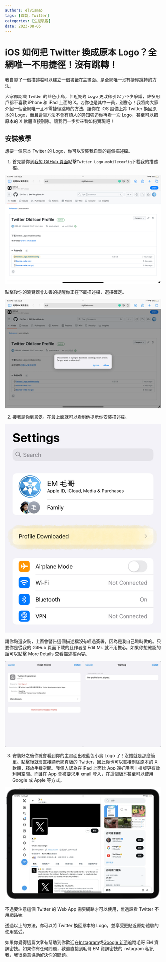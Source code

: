 ```yaml
---
authors: elvismao
tags: [自製，Twitter]
categories: [生活駭客]
date: 2023-08-05
---
```


# iOS 如何把 Twitter 換成原本 Logo？全網唯一不用捷徑！沒有跳轉！

我自製了一個描述檔可以建立一個書籤在主畫面。是全網唯一沒有捷徑跳轉的方法。

大家都認識 Twitter 的藍色小鳥，但近期的 Logo 更改卻引起了不少爭議，許多用戶都不喜歡 iPhone 和 iPad 上面的 X。若你也是其中一員，別擔心！我將向大家介紹一個全網唯一且不需捷徑跳轉的方法，讓你在 iOS 設備上將 Twitter 換回原本的 Logo，而且這個方法不會有煩人的通知強迫你再看一次 Logo，甚至可以把原本的 X 軟體直接刪除。讓我們一步步來看如何實現吧！

## 安裝教學

想要一個原本 Twitter 的 Logo，你可以安裝我自製的這個描述檔。

1. 首先請你到[我的 GitHub 頁面](https://github.com/EM-Tec/EM-Tec.github.io/releases/tag/post-attach)點擊`Twitter Logo.mobileconfig`下載我的描述檔。

![下載我的描述檔](twitter-logo-github.webp)

點擊後你的瀏覽器會友善的提醒你正在下載描述檔，選擇確定。

![允許下載](twitter-logo-dl.webp)

2. 接著請你到設定。在最上面就可以看到他提示你安裝描述檔。

![開啟設定](twitter-logo-setting.webp)

請你點選安裝，上面會警告這個描述檔沒有經過簽署，因為是我自己臨時做的。只要你是從我的 GitHub 頁面下載的且作者是 Edit Mr. 就不用擔心。如果你想確認的話可以點擊 More Details 查看描述檔內容。

![點擊安裝](twitter-logo-install.webp)

3. 安裝好之後你就會看到你的主畫面出現藍色小鳥 Logo 了！沒錯就是那麼簡單。點擊後就會直接顯示網頁版的 Twitter，因此你也可以直接刪除原本的 X 軟體，釋放手機空間。我個人認為在 iPad 上面比 App 還好用呢！排版更有效利用空間。而且在 App 會被要求用 email 登入，在這個版本甚至可以使用 Google 或 Apple 等方式。

![實際畫面](twitter-logo-twitter.webp)

不過要注意這個 Twitter 的 Web App 需要網路才可以使用，無過誰看 Twitter 不用網路嘛

透過以上的方法，你可以將 Twitter 換回原本的 Logo，並享受更貼近原始體驗的使用感受。

如果你覺得這篇文章有幫助到你歡迎在[Instagram](https://instagram.com/em.tec.blog)或[Google 新聞](https://news.google.com/s/CBIwgtnWzKAB?sceid=TW:zh-Hant&sceid=TW:zh-Hant&r=11&oc=1)追蹤毛哥 EM 資訊密技。如果你有任何問題，歡迎直接到毛哥 EM 資訊密技的 Instagram 私訊我，我很樂意協助解決你的問題。
